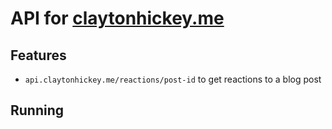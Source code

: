 # API for [claytonhickey.me](https://claytonhickey.me)

## Features
- `api.claytonhickey.me/reactions/post-id` to get reactions to a blog post

## Running
